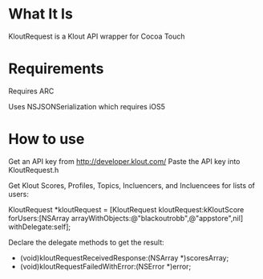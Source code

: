 # What It Is

KloutRequest is a Klout API wrapper for Cocoa Touch

# Requirements

Requires ARC

Uses NSJSONSerialization which requires iOS5

# How to use

Get an API key from http://developer.klout.com/
Paste the API key into KloutRequest.h

Get Klout Scores, Profiles, Topics, Incluencers, and Incluencees for lists of users:

KloutRequest *kloutRequest = [KloutRequest kloutRequest:kKloutScore forUsers:[NSArray arrayWithObjects:@"blackoutrobb",@"appstore",nil] withDelegate:self];

Declare the delegate methods to get the result:

- (void)kloutRequestReceivedResponse:(NSArray *)scoresArray;
- (void)kloutRequestFailedWithError:(NSError *)error;